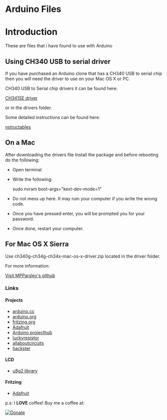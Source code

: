 
# Arduino Files

# Introduction
These are files that i have found to use with Arduino

## Using CH340 USB to serial driver

If you have purchased an Arduino clone that has a CH340 USB to serial chip
then you will need the driver to use on your Mac OS X or PC.


CH340 USB to Serial chip drivers it can be found here:

[CH341SE driver](http://www.wch.cn/download/CH341SER_ZIP.html)

or in the drivers folder.

Some detailed instructions can be found here:

[nstructables](https://www.instructables.com/id/Arduino-Nano-CH340/)

## On a Mac

After downloading the drivers file
Install the package and before rebooting do the following:

* Open terminal
* Write the following: 
	
	sudo nvram boot-args="kext-dev-mode=1" 

* Do not mess up here. It may ruin your computer if you write the wrong code.

* Once you have pressed enter, you will be prompted you for your password.
* Once done, restart your computer.

## For Mac OS X Sierra

Use ch340g-ch34g-ch34x-mac-os-x-driver.zip located in the driver folder.

For more information:

[Visit MPParsley's github](https://github.com/MPParsley/ch340g-ch34g-ch34x-mac-os-x-driver)


### Links

#### Projects

* [arduino.cc](http://www.arduino.cc/)
* [arduino.org](http://www.arduino.org/)
* [fritzing.org](http://fritzing.org/home/)
* [Adafruit](https://learn.adafruit.com/category/learn-arduino)
* [Arduino projecthub](https://create.arduino.cc/projecthub)
* [luckyresistor](https://luckyresistor.me/)
* [allaboutcircuits](https://www.allaboutcircuits.com/)
* [hackster](https://www.hackster.io/)

#### LCD

* [u8g2 library](https://github.com/olikraus/u8g2)

#### Fritzing

* [Adafruit](https://github.com/adafruit/Fritzing-Library)

p.s:
I **LOVE** coffee! Buy me a coffee at:   

[![Donate](https://img.shields.io/badge/Donate-PayPal-green.svg)](https://www.paypal.com/cgi-bin/webscr?cmd=_s-xclick&hosted_button_id=ZHBUNDXJXVW4U)